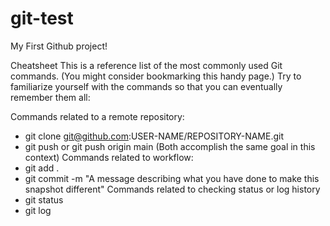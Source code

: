 # git-test
My First Github project!

Cheatsheet
This is a reference list of the most commonly used Git commands. (You might consider bookmarking this handy page.) Try to familiarize yourself with the commands so that you can eventually remember them all:

Commands related to a remote repository:
- git clone git@github.com:USER-NAME/REPOSITORY-NAME.git
- git push or git push origin main (Both accomplish the same goal in this context)
Commands related to workflow:
- git add .
- git commit -m "A message describing what you have done to make this snapshot different"
Commands related to checking status or log history
- git status
- git log